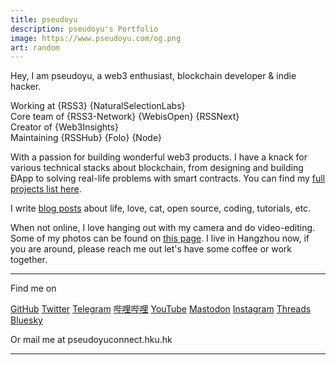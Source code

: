 ```yaml
---
title: pseudoyu
description: pseudoyu's Portfolio
image: https://www.pseudoyu.com/og.png
art: random
---
```


Hey, I am pseudoyu, a web3 enthusiast, blockchain developer & indie hacker.

Working at {RSS3} {NaturalSelectionLabs} <br>
Core team of {RSS3-Network} {WebisOpen} {RSSNext}<br>
Creator of {Web3Insights}<br>
Maintaining {RSSHub} {Folo} {Node}

With a passion for building wonderful web3 products. I have a knack for various technical stacks about blockchain, from designing and building ÐApp to solving real-life problems with smart contracts. You can find my [full projects list here](/projects).

I write [blog posts](/posts) about life, love, cat, open source, coding, tutorials, etc.

When not online, I love hanging out with my camera and do video-editing. Some of my photos can be found on [this page](/photos). I live in Hangzhou now, if you are around, please reach me out let's have some coffee or work together.

<div flex-auto />

---

Find me on

<p flex="~ gap-2 wrap" class="mt--2!">
  <a href="https://github.com/pseudoyu" target="_blank"><span op75 i-simple-icons-github /> GitHub</a>
  <a href="https://x.com/pseudo_yu" target="_blank"><span op75 i-ri-twitter-x-fill /> Twitter</a>
  <a href="https://t.me/pseudoyulife" target="_blank"><span op75 i-simple-icons-telegram /> Telegram</a>
  <a href="https://space.bilibili.com/5374948" target="_blank"><span op75 i-simple-icons-bilibili /> 哔哩哔哩</a>
  <a href="https://www.youtube.com/@pseudoyulife" target="_blank"><span op75 i-simple-icons-youtube /> YouTube</a>
  <a href="https://mas.to/@pseudoyu" target="_blank"><span op75 i-simple-icons-mastodon/> Mastodon</a>
  <a href="https://www.instagram.com/pseudo.yu" target="_blank"><span op75 i-simple-icons-instagram /> Instagram</a>
  <a href="https://www.threads.net/@pseudo.yu" target="_blank"><span op75 i-ri-threads-line /> Threads</a>
  <a href="https://bsky.app/profile/pseudoyu.bsky.social" target="_blank"><span op75 i-ri-bluesky-fill /> Bluesky</a>
</p>

Or mail me at <span font-mono>pseudoyu<span i-carbon-at/>connect.hku.hk</span>

---

<SponsorButtons />
